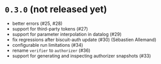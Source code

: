 # `0.3.0` (not released yet)

- better errors (#25, #28)
- support for third-party tokens (#27)
- support for parameter interpolation in datalog (#29)
- fix regressions after biscuit-auth update (#30) (Sébastien Allemand)
- configurable run limitations (#34)
- rename `verifier` to `authorizer` (#36)
- support for generating and inspecting authorizer snapshots (#33)


